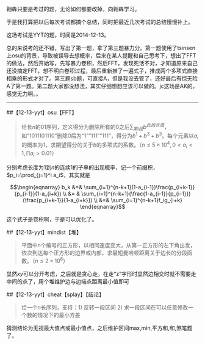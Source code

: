 翱犇只要是考过的题，无论如何都要改掉，向翱犇学习。

于是我打算把以后每次考试都搞个总结，同时把最近几次考试的总结慢慢补上。

这场考试是YYT的题，时间是2014-12-13。

总的来说考的还不错，写出了第一题，拿了第三题暴力分。第一题使用了tsinsen上osu的背景，导致被误导去想概率，后来在某人提醒和自己思考下，想出了FFT的做法，然后开始写，先写暴力卷积，然后FFT，发现死活不对，才知道原来自己还没搞定FFT，想不明白卷积过程，最后重新推了一遍式子，推成两个多项式直接相乘的形式才对了。第三题sb题，可直接A，但是我没去管了，还好最后有惊无险A了第一题。第二题大家都没想法，其实仔细想想应该可以做的。jc这场是AK的，感觉无力啊。。

--------------

##【12-13-yyt】osu【FFT】

>给长$n$的01序列，定义得分为删除所有的0之后$\sum_{第i段}b^{此段长度}$，如“1011101110”删除0后为“1”“111”“111”，得分为$b^1 + b^3 + b^ 3$。每个元素以$a_i$的概率为$1$，求期望得分的关于$b$的多项式的系数。（$n\le 5\times 10^4, 0\lt a_i\lt 1, \prod a_i \gt 0.01$）

分别考虑长度为$1$到$n$的连续1的子串的出现概率，记一个前缀积，$p_i=\prod_{j=1}^i a_i$，其实就是

$$\begin{eqnarray} b_k &=& \sum_{i=1}^{n-k+1}(1-a_{i-1})\frac{p_{i+k-1}}{p_{i-1}}(1-a_{i+k}) \\ &= & \sum_{i=1}^{n-k+1}(\frac{1-a_{i-1}}{p_{i-1}})(\frac{p_{i+k-1}}{1-a_{i+k}}) \\ &=& \sum_{i=1}^{n-k+1}f_ig_{i+k} \end{eqnarray}$$


这个式子是卷积啊，于是可以优化了。


##【12-13-yyt】mindist【堆】

>平面中$n$个编号的正方形，以相同速度变大，从第一正方形的左下角出发，依次到达每个正方形的边界或内部，求最短曼哈顿距离关于边长的分段函数。（$n\le 2\times 10^6$）

显然$xy$可以分开考虑，之后就是贪心走，在走“z”字形时显然边相交时就不需要走中间的点了，用个堆维护边与边端点距离最小值即可


##【12-13-yyt】cheat【splay】【结论】

>给一个$n$长序列，支持：1) 反转一段区间 2) 求一段区间在可以任意修改一个数的情况下的最小方差

猜测结论为无视最大值点或最小值点，之后维护区间max,min,平方和,和,煞笔题了。

